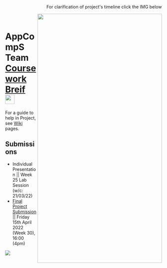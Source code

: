 <div dir=rtl markdown=1> For clarification of project's timeline click the IMG below</div>


[<img align="right" src="https://user-images.githubusercontent.com/96626987/157305792-f8e75642-8866-4162-a741-e2285ba9dc70.png" width="400" height="800" >](https://github.com/DMU-CTEC2902-2022/AppCompS_Team/blob/main/Timeline.pdf)  <br>

# AppCompS Team <br> [Coursework Breif](https://vle.dmu.ac.uk/bbcswebdav/pid-5687216-dt-content-rid-11305925_1/courses/CTEC2902_2122_520/CTEC2902_Assignment_2_2021-2022%281%29.pdf) [<img src="https://user-images.githubusercontent.com/41834061/155518050-bc9db224-532c-487f-a538-a074905e6bd7.svg" width="30" height="30">](https://github.com/DMU-CTEC2902-2022/AppCompS_Team/wiki) 



For a guide to help in Project, see [Wiki](https://github.com/DMU-CTEC2902-2022/AppCompS_Team/wiki) pages.



## Submissions
- Individual Presentation || Week 25 Lab Session (w/c: 21/03/22) 
- [Final Project Submission](https://vle.dmu.ac.uk/webapps/blackboard/content/listContent.jsp?course_id=_599194_1&content_id=_5681433_1) || Friday 15th April 2022 (Week 30), 16:00 (4pm)




![](https://media.giphy.com/media/VbDqmJbxaeYCoM92Ow/giphy.gif)
